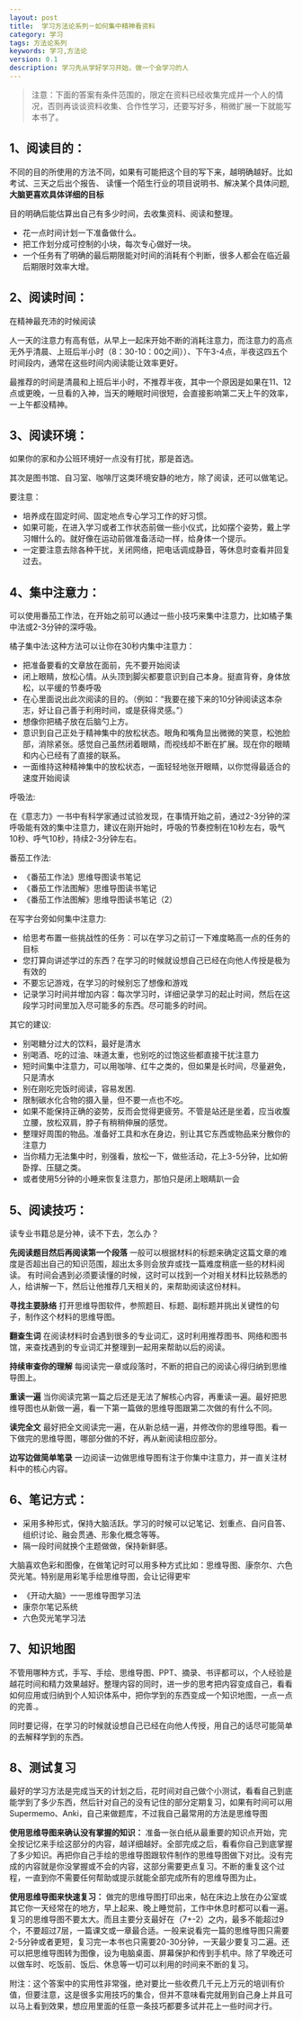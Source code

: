 ```yaml
---
layout: post
title:  学习方法论系列－如何集中精神看资料
category: 学习
tags: 方法论系列
keywords: 学习,方法论
version: 0.1
description: 学习先从学好学习开始，做一个会学习的人
---
```


> 注意：下面的答案有条件范围的，限定在资料已经收集完成并一个人的情况，否则再谈谈资料收集、合作性学习，还要写好多，稍微扩展一下就能写本书了。 
## 1、阅读目的：

不同的目的所使用的方法不同，如果有可能把这个目的写下来，越明确越好。比如考试、三天之后出个报告、 读懂一个陌生行业的项目说明书、解决某个具体问题, **大脑更喜欢具体详细的目标**

目的明确后能估算出自己有多少时间，去收集资料、阅读和整理。

- 花一点时间计划一下准备做什么。
- 把工作划分成可控制的小块，每次专心做好一块。
- 一个任务有了明确的最后期限能对时间的消耗有个判断，很多人都会在临近最后期限时效率大增。
 
## 2、阅读时间：

在精神最充沛的时候阅读

人一天的注意力有高有低，从早上一起床开始不断的消耗注意力，而注意力的高点无外乎清晨、上班后半小时（8：30-10：00之间））、下午3-4点，半夜这四五个时间段内，通常在这些时间内阅读能让效率更好。

最推荐的时间是清晨和上班后半小时，不推荐半夜，其中一个原因是如果在11、12点或更晚，一旦看的入神，当天的睡眠时间很短，会直接影响第二天上午的效率，一上午都没精神。 

## 3、阅读环境：

如果你的家和办公班环境好一点没有打扰，那是首选。

其次是图书馆、自习室、咖啡厅这类环境安静的地方，除了阅读，还可以做笔记。

要注意：

- 培养成在固定时间、固定地点专心学习工作的好习惯。
- 如果可能，在进入学习或者工作状态前做一些小仪式，比如摆个姿势，戴上学习帽什么的。就好像在运动前做准备活动一样，给身体一个提示。
- 一定要注意去除各种干扰，关闭网络，把电话调成静音，等休息时查看并回复过去。
 
## 4、集中注意力：

可以使用番茄工作法，在开始之前可以通过一些小技巧来集中注意力，比如橘子集中法或2-3分钟的深呼吸。

橘子集中法:这种方法可以让你在30秒内集中注意力：

- 把准备要看的文章放在面前，先不要开始阅读
- 闭上眼睛，放松心情。从头顶到脚尖都要意识到自己本身。挺直背脊，身体放松，以平缓的节奏呼吸
- 在心里面说出此次阅读的目的。（例如：“我要在接下来的10分钟阅读这本杂志，好让自己善于利用时间，或是获得灵感。”）
- 想像你把橘子放在后脑勺上方。
- 意识到自己正处于精神集中的放松状态。眼角和嘴角显出微微的笑意，松弛脸部，消除紧张。感觉自己虽然闭着眼睛，而视线却不断在扩展。现在你的眼睛和内心已经有了直接的联系。
- 一面维持这种精神集中的放松状态，一面轻轻地张开眼睛，以你觉得最适合的速度开始阅读

呼吸法:

在《意志力》一书中有科学家通过试验发现，在事情开始之前，通过2-3分钟的深呼吸能有效的集中注意力，建议在刚开始时，呼吸的节奏控制在10秒左右，吸气10秒、呼气10秒，持续2-3分钟左右。

番茄工作法:

- 《番茄工作法》思维导图读书笔记
- 《番茄工作法图解》思维导图读书笔记
- 《番茄工作法图解》思维导图读书笔记（2）

在写字台旁如何集中注意力:

- 给思考布置一些挑战性的任务：可以在学习之前订一下难度略高一点的任务的目标
- 您打算向讲述学过的东西？在学习的时候就设想自己已经在向他人传授是极为有效的
- 不要忘记游戏，在学习的时候别忘了想像和游戏
- 记录学习时间并增加内容：每次学习时，详细记录学习的起止时间，然后在这段学习时间里加入尽可能多的东西。尽可能多的时间。

其它的建议:

- 别喝糖分过大的饮料，最好是清水
- 别喝酒、吃的过油、味道太重，也别吃的过饱这些都直接干扰注意力
- 短时间集中注意力，可以用咖啡、红牛之类的，但如果是长时间，尽量避免，只是清水
- 别在刚吃完饭时阅读，容易发困.
- 限制碳水化合物的摄入量，但不要一点也不吃。
- 如果不能保持正确的姿势，反而会觉得更疲劳。不管是站还是坐着，应当收腹立腰，放松双肩，脖子有稍稍伸展的感觉。
- 整理好周围的物品。准备好工具和水在身边，别让其它东西或物品来分散你的注意力
- 当你精力无法集中时，别强看，放松一下，做些活动，花上3-5分钟，比如俯卧撑、压腿之类。
- 或者使用5分钟的小睡来恢复注意力，那怕只是闭上眼睛趴一会
 
## 5、阅读技巧：

读专业书籍总是分神，读不下去，怎么办？

**先阅读题目然后再阅读第一个段落**
一般可以根据材料的标题来确定这篇文章的难度是否超出自己的知识范围，超出太多则会放弃或找一篇难度稍底一些的材料阅读。 有时间会遇到必须要读懂的时候，这时可以找到一个对相关材料比较熟悉的人，给讲解一下，然后让他推荐几天相关的，来帮助阅读这份材料。

**寻找主要脉络**
打开思维导图软件，参照题目、标题、副标题并挑出关键性的句子，制作这个材料的思维导图。

**翻查生词**
在阅读材料时会遇到很多的专业词汇，这时利用推荐图书、网络和图书馆，来查找遇到的专业词汇并整理到一起用来帮助以后的阅读。

**持续审查你的理解**
每阅读完一章或段落时，不断的把自己的阅读心得归纳到思维导图上。

**重读一遍**
当你阅读完第一篇之后还是无法了解核心内容，再重读一遍。最好把思维导图也从新做一遍，看一下第一篇做的思维导图跟第二次做的有什么不同。

**读完全文**
最好把全文阅读完一遍，在从新总结一遍，并修改你的思维导图。看一下做完的思维导图，哪部分做的不好，再从新阅读相应部分。

**边写边做简单笔录**
一边阅读一边做思维导图有注于你集中注意力，并一直关注材料中的核心内容。
 
## 6、笔记方式：

- 采用多种形式，保持大脑活跃。学习的时候可以记笔记、划重点、自问自答、组织讨论、融会贯通、形象化概念等等。
- 隔一段时间就换个主题做做，保持新鲜感。

大脑喜欢色彩和图像，在做笔记时可以用多种方式比如：思维导图、康奈尔、六色荧光笔。特别是用彩笔手绘思维导图，会让记得更牢

- 《开动大脑》一一思维导图学习法
- 康奈尔笔记系统
- 六色荧光笔学习法

## 7、知识地图

不管用哪种方式，手写、手绘、思维导图、PPT、摘录、书评都可以，个人经验是越花时间和精力效果越好。整理内容的同时，进一步的思考把内容变成自己，看看如何应用或归纳到个人知识体系中，把你学到的东西变成一个知识地图，一点一点的完善.。

同时要记得，在学习的时候就设想自己已经在向他人传授，用自己的话尽可能简单的去解释学到的东西。
 
## 8、测试复习

最好的学习方法是完成当天的计划之后，花时间对自己做个小测试，看看自己到底能学到了多少东西，然后针对自己的没有记住的部分定期复习，如果有时间可以用Supermemo、Anki，自己来做题库，不过我自己最常用的方法是思维导图

**使用思维导图来确认没有掌握的知识：**
准备一张白纸从最重要的知识点开始，完全按记忆来手绘这部分的内容，越详细越好。全部完成之后，看看你自己到底掌握了多少知识。再把你自己手绘的思维导图跟软件制作的思维导图做下对比。没有完成的内容就是你没掌握或不会的内容，这部分需要更点复习。不断的重复这个过程，一直到你不需要任何帮助或提示就能全部完成所有的思维导图为止。

**使用思维导图来快速复习：**
做完的思维导图打印出来，帖在床边上放在办公室或其它你一天经常在的地方，早上起来、晚上睡觉前，工作中休息时都可以看一遍。复习的思维导图不要太大。而且主要分支最好在（7+-2）之内，最多不能超过9个，不要超过7层，一篇课文或一章最合适。一般来说看完一篇的思维导图只需要2-5分钟或者更短，复习完一本书也只需要20-30分钟，一天最少要复习二遍。还可以把思维导图转为图像，设为电脑桌面、屏幕保护和传到手机中。除了早晚还可以做车时、吃饭前、饭后、休息等一切可以利用的时间来不断的复习。

附注：这个答案中的实用性非常强，绝对要比一些收费几千元上万元的培训有价值，但要注意，这是很多实用技巧的集合，但并不意味看完就用到自己身上并且可以马上看到效果，想应用里面的任意一条技巧都要多试并花上一些时间才行。
